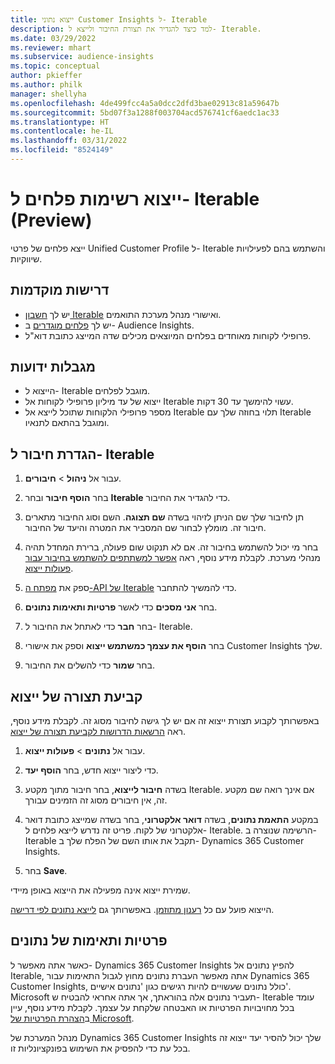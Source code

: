 ```yaml
---
title: ייצוא נתוני Customer Insights ל- Iterable
description: למד כיצד להגדיר את תצורת החיבור ולייצא ל- Iterable.
ms.date: 03/29/2022
ms.reviewer: mhart
ms.subservice: audience-insights
ms.topic: conceptual
author: pkieffer
ms.author: philk
manager: shellyha
ms.openlocfilehash: 4de499fcc4a5a0dcc2dfd3bae02913c81a59647b
ms.sourcegitcommit: 5bd07f3a1288f003704acd576741cf6aedc1ac33
ms.translationtype: HT
ms.contentlocale: he-IL
ms.lasthandoff: 03/31/2022
ms.locfileid: "8524149"
---
```

# <a name="export-segment-lists-to-iterable-preview"></a>ייצוא רשימות פלחים ל- Iterable ‏(Preview)

ייצא פלחים של פרטי Unified Customer Profile ל- Iterable והשתמש בהם לפעילויות שיווקיות.

## <a name="prerequisites"></a>דרישות מוקדמות

-   יש לך [חשבון Iterable](https://iterable.com/) ואישורי מנהל מערכת התואמים.
-   יש לך [פלחים מוגדרים](segments.md) ב- Audience Insights.
-   פרופילי לקוחות מאוחדים בפלחים המיוצאים מכילים שדה המייצג כתובת דוא"ל.

## <a name="known-limitations"></a>מגבלות ידועות

- הייצוא ל- Iterable מוגבל לפלחים.
- ייצוא של עד מיליון פרופילי לקוחות אל Iterable עשוי להימשך עד 30 דקות. 
- מספר פרופילי הלקוחות שתוכל לייצא אל Iterable תלוי בחוזה שלך עם Iterable ומוגבל בהתאם לתנאיו.

## <a name="set-up-connection-to-iterable"></a>הגדרת חיבור ל- Iterable

1. עבור אל **ניהול** > **חיבורים**.

1. בחר **הוסף חיבור** ובחר **Iterable** כדי להגדיר את החיבור.

1. תן לחיבור שלך שם הניתן לזיהוי בשדה **שם תצוגה**. השם וסוג החיבור מתארים חיבור זה. מומלץ לבחור שם המסביר את המטרה והיעד של החיבור.

1. בחר מי יכול להשתמש בחיבור זה. אם לא תנקוט שום פעולה, ברירת המחדל תהיה מנהלי מערכת. לקבלת מידע נוסף, ראה [אפשר למשתתפים להשתמש בחיבור עבור פעולות ייצוא](connections.md#allow-contributors-to-use-a-connection-for-exports).

1. ספק את [מפתח ה-API של Iterable](https://support.iterable.com/hc/en-us/articles/360043464871) כדי להמשיך להתחבר. 

1. בחר **אני מסכים** כדי לאשר **פרטיות ותאימות נתונים**.

1. בחר **חבר** כדי לאתחל את החיבור ל- Iterable.

1. בחר **הוסף את עצמך כמשתמש ייצוא** וספק את אישורי Customer Insights שלך.

1. בחר **שמור** כדי להשלים את החיבור.

## <a name="configure-an-export"></a>קביעת תצורה של ייצוא

באפשרותך לקבוע תצורת ייצוא זה אם יש לך גישה לחיבור מסוג זה. לקבלת מידע נוסף, ראה [הרשאות הדרושות לקביעת תצורה של ייצוא](export-destinations.md#set-up-a-new-export).

1. עבור אל **נתונים** > **פעולות ייצוא**.

1. כדי ליצור ייצוא חדש, בחר **הוסף יעד**.

1. בשדה **חיבור לייצוא**, בחר חיבור מתוך מקטע Iterable. אם אינך רואה שם מקטע זה, אין חיבורים מסוג זה הזמינים עבורך.

3. במקטע **התאמת נתונים**, בשדה **דואר אלקטרוני**, בחר בשדה שמייצג כתובת דואר אלקטרוני של לקוח. פריט זה נדרש לייצא פלחים ל- Iterable. הרשימה שנוצרה ב- Iterable תקבל את אותו השם של הפלח שלך ב- Dynamics 365 Customer Insights.

1. בחר **Save**.

שמירת ייצוא אינה מפעילה את הייצוא באופן מיידי.

הייצוא פועל עם כל [רענון מתוזמן](system.md#schedule-tab). באפשרותך גם [לייצא נתונים לפי דרישה](export-destinations.md#run-exports-on-demand). 


## <a name="data-privacy-and-compliance"></a>פרטיות ותאימות של נתונים

כאשר אתה מאפשר ל- Dynamics 365 Customer Insights להפיץ נתונים אל Iterable, אתה מאפשר העברת נתונים מחוץ לגבול התאימות עבור Dynamics 365 Customer Insights, כולל נתונים שעשויים להיות רגישים כגון 'נתונים אישיים'. Microsoft תעביר נתונים אלה בהוראתך, אך אתה אחראי להבטיח ש- Iterable עומד בכל מחויבויות הפרטיות או האבטחה שלקחת על עצמך. לקבלת מידע נוסף, עיין ב[הצהרת הפרטיות של Microsoft](https://go.microsoft.com/fwlink/?linkid=396732).

מנהל המערכת של Dynamics 365 Customer Insights שלך יכול להסיר יעד ייצוא זה בכל עת כדי להפסיק את השימוש בפונקציונליות זו.
